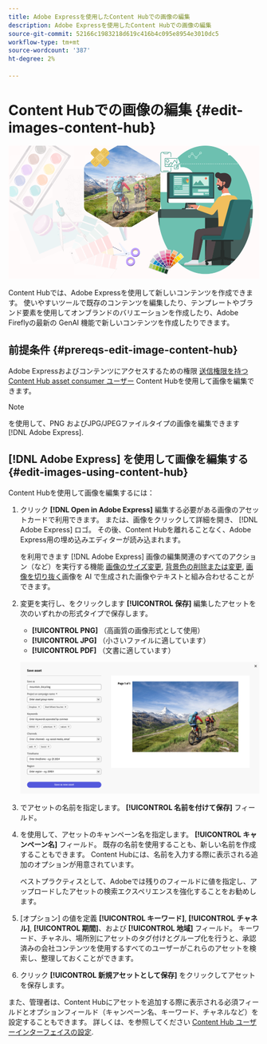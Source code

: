 ```yaml
---
title: Adobe Expressを使用したContent Hubでの画像の編集
description: Adobe Expressを使用したContent Hubでの画像の編集
source-git-commit: 52166c1983218d619c416b4c095e8954e3010dc5
workflow-type: tm+mt
source-wordcount: '387'
ht-degree: 2%

---
```


# Content Hubでの画像の編集 {#edit-images-content-hub}

![Adobe Expressを使用したContent Hubでの画像の編集](assets/edit-images-content-hub.png)

Content Hubでは、Adobe Expressを使用して新しいコンテンツを作成できます。 使いやすいツールで既存のコンテンツを編集したり、テンプレートやブランド要素を使用してオンブランドのバリエーションを作成したり、Adobe Fireflyの最新の GenAI 機能で新しいコンテンツを作成したりできます。

## 前提条件 {#prereqs-edit-image-content-hub}

Adobe Expressおよびコンテンツにアクセスするための権限 [送信権限を持つContent Hub asset consumer ユーザー](/help/assets/deploy-content-hub.md#onboard-content-hub-consumer-users-submission-rights) Content Hubを使用して画像を編集できます。

>[!NOTE]
>
>を使用して、PNG およびJPG/JPEGファイルタイプの画像を編集できます [!DNL Adobe Express].

## [!DNL Adobe Express] を使用して画像を編集する {#edit-images-using-content-hub}

Content Hubを使用して画像を編集するには：

1. クリック **[!DNL Open in Adobe Express]** 編集する必要がある画像のアセットカードで利用できます。 または、画像をクリックして詳細を開き、 [!DNL Adobe Express] ロゴ。 その後、Content Hubを離れることなく、Adobe Express用の埋め込みエディターが読み込まれます。

   を利用できます [!DNL Adobe Express] 画像の編集関連のすべてのアクション（など）を実行する機能 [画像のサイズ変更](https://helpx.adobe.com/express/using/resize-image.html), [背景色の削除または変更](https://helpx.adobe.com/express/using/remove-background.html), [画像を切り抜く](https://helpx.adobe.com/express/using/crop-image.html)画像を AI で生成された画像やテキストと組み合わせることができます。

1. 変更を実行し、をクリックします **[!UICONTROL 保存]** 編集したアセットを次のいずれかの形式タイプで保存します。

   * **[!UICONTROL PNG]** （高画質の画像形式として使用）
   * **[!UICONTROL JPG]** （小さいファイルに適しています）
   * **[!UICONTROL PDF]** （文書に適しています）

   ![Adobe Express を使用した画像の保存](assets/adobe-express-save-as.png)

1. でアセットの名前を指定します。 **[!UICONTROL 名前を付けて保存]** フィールド。

1. を使用して、アセットのキャンペーン名を指定します。 **[!UICONTROL キャンペーン名]** フィールド。 既存の名前を使用することも、新しい名前を作成することもできます。 Content Hubには、名前を入力する際に表示される追加のオプションが用意されています。 <!--You can define multiple Campaign names for your upload. While you are typing a name, either click anywhere else within the dialog box or press the `,` (Comma) key to register the name.-->

   ベストプラクティスとして、Adobeでは残りのフィールドに値を指定し、アップロードしたアセットの検索エクスペリエンスを強化することをお勧めします。

1. [オプション] の値を定義 **[!UICONTROL キーワード]**, **[!UICONTROL チャネル]**, **[!UICONTROL 期間]**、および **[!UICONTROL 地域]** フィールド。 キーワード、チャネル、場所別にアセットのタグ付けとグループ化を行うと、承認済みの会社コンテンツを使用するすべてのユーザーがこれらのアセットを検索し、整理しておくことができます。

1. クリック **[!UICONTROL 新規アセットとして保存]** をクリックしてアセットを保存します。

また、管理者は、Content Hubにアセットを追加する際に表示される必須フィールドとオプションフィールド（キャンペーン名、キーワード、チャネルなど）を設定することもできます。 詳しくは、を参照してください [Content Hub ユーザーインターフェイスの設定](configure-content-hub-ui-options.md#configure-upload-options-content-hub).


